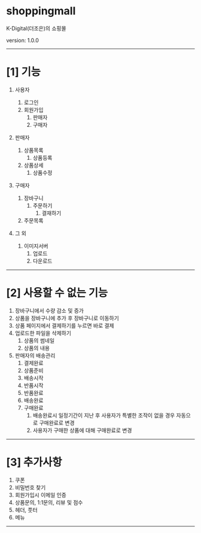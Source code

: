 # shoppingmall
K-Digital(더조은)의 쇼핑몰

version: 1.0.0

***
# [1] 기능
1. 사용자    
    1. 로그인
    2. 회원가입
        1. 판매자
        2. 구매자
   
2. 판매자
    1. 상품목록
        1. 상품등록
    2. 상품상세
        1. 상품수정
   
3. 구매자
    1. 장바구니
        1. 주문하기
            1. 결재하기
    2. 주문목록
   
4. 그 외
    1. 이미지서버
        1. 업로드
        2. 다운로드
***
# [2] 사용할 수 없는 기능
1. 장바구니에서 수량 감소 및 증가
2. 상품을 장바구니에 추가 후 장바구니로 이동하기
3. 상품 페이지에서 결제하기를 누르면 바로 결제
4. 업로드한 파일을 삭제하기
    1. 상품의 썸네일
    2. 상품의 내용
6. 판매자의 배송관리
    1. 결제완료
    2. 상품준비
    3. 배송시작
    4. 반품시작
    5. 반품완료
    6. 배송완료
    7. 구매완료
        1. 배송완료시 일정기간이 지난 후 사용자가 특별한 조작이 없을 경우 자동으로 구매완료로 변경
        2. 사용자가 구매한 상품에 대해 구매완료로 변경


***
# [3] 추가사항
1. 쿠폰
2. 비밀번호 찾기
3. 회원가입시 이메일 인증
4. 상품문의, 1:1문의, 리뷰 및 점수
5. 헤더, 풋터
6. 메뉴
***
